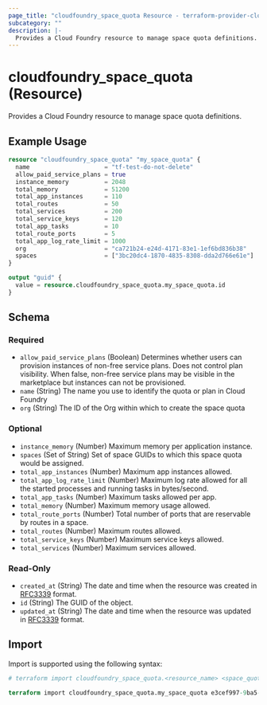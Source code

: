 ```yaml
---
page_title: "cloudfoundry_space_quota Resource - terraform-provider-cloudfoundry"
subcategory: ""
description: |-
  Provides a Cloud Foundry resource to manage space quota definitions.
---
```


# cloudfoundry_space_quota (Resource)

Provides a Cloud Foundry resource to manage space quota definitions.

## Example Usage

```terraform
resource "cloudfoundry_space_quota" "my_space_quota" {
  name                     = "tf-test-do-not-delete"
  allow_paid_service_plans = true
  instance_memory          = 2048
  total_memory             = 51200
  total_app_instances      = 110
  total_routes             = 50
  total_services           = 200
  total_service_keys       = 120
  total_app_tasks          = 10
  total_route_ports        = 5
  total_app_log_rate_limit = 1000
  org                      = "ca721b24-e24d-4171-83e1-1ef6bd836b38"
  spaces                   = ["3bc20dc4-1870-4835-8308-dda2d766e61e"]
}

output "guid" {
  value = resource.cloudfoundry_space_quota.my_space_quota.id
}
```

<!-- schema generated by tfplugindocs -->
## Schema

### Required

- `allow_paid_service_plans` (Boolean) Determines whether users can provision instances of non-free service plans. Does not control plan visibility. When false, non-free service plans may be visible in the marketplace but instances can not be provisioned.
- `name` (String) The name you use to identify the quota or plan in Cloud Foundry
- `org` (String) The ID of the Org within which to create the space quota

### Optional

- `instance_memory` (Number) Maximum memory per application instance.
- `spaces` (Set of String) Set of space GUIDs to which this space quota would be assigned.
- `total_app_instances` (Number) Maximum app instances allowed.
- `total_app_log_rate_limit` (Number) Maximum log rate allowed for all the started processes and running tasks in bytes/second.
- `total_app_tasks` (Number) Maximum tasks allowed per app.
- `total_memory` (Number) Maximum memory usage allowed.
- `total_route_ports` (Number) Total number of ports that are reservable by routes in a space.
- `total_routes` (Number) Maximum routes allowed.
- `total_service_keys` (Number) Maximum service keys allowed.
- `total_services` (Number) Maximum services allowed.

### Read-Only

- `created_at` (String) The date and time when the resource was created in [RFC3339](https://www.ietf.org/rfc/rfc3339.txt) format.
- `id` (String) The GUID of the object.
- `updated_at` (String) The date and time when the resource was updated in [RFC3339](https://www.ietf.org/rfc/rfc3339.txt) format.

## Import

Import is supported using the following syntax:

```terraform
# terraform import cloudfoundry_space_quota.<resource_name> <space_quota_guid>

terraform import cloudfoundry_space_quota.my_space_quota e3cef997-9ba5-4cb4-b25b-c79faa81a33f
```